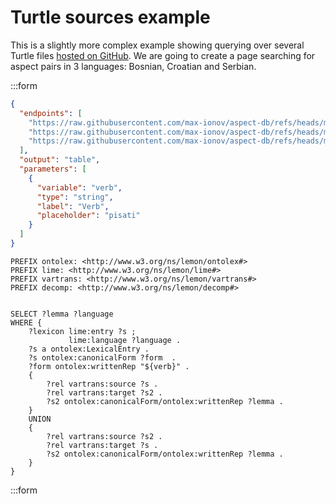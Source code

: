 # Turtle sources example

This is a slightly more complex example showing querying over several Turtle files [hosted on GitHub](https://github.com/max-ionov/aspect-db/tree/main/rdf).
We are going to create a page searching for aspect pairs in 3 languages: Bosnian, Croatian and Serbian.

:::form
```json params
{
  "endpoints": [
    "https://raw.githubusercontent.com/max-ionov/aspect-db/refs/heads/main/rdf/aspect_bs.ttl",
    "https://raw.githubusercontent.com/max-ionov/aspect-db/refs/heads/main/rdf/aspect_hr.ttl",
    "https://raw.githubusercontent.com/max-ionov/aspect-db/refs/heads/main/rdf/aspect_sr.ttl"
  ],
  "output": "table",
  "parameters": [
    {
      "variable": "verb",
      "type": "string",
      "label": "Verb",
      "placeholder": "pisati"
    }
  ]
}
```

```sparql
PREFIX ontolex: <http://www.w3.org/ns/lemon/ontolex#>
PREFIX lime: <http://www.w3.org/ns/lemon/lime#>
PREFIX vartrans: <http://www.w3.org/ns/lemon/vartrans#>
PREFIX decomp: <http://www.w3.org/ns/lemon/decomp#>
        
        
SELECT ?lemma ?language
WHERE {
    ?lexicon lime:entry ?s ;
             lime:language ?language .
    ?s a ontolex:LexicalEntry .
    ?s ontolex:canonicalForm ?form  .
    ?form ontolex:writtenRep "${verb}" .
    {
        ?rel vartrans:source ?s .
        ?rel vartrans:target ?s2 .
        ?s2 ontolex:canonicalForm/ontolex:writtenRep ?lemma .
    }
    UNION
    {
        ?rel vartrans:source ?s2 .
        ?rel vartrans:target ?s .
        ?s2 ontolex:canonicalForm/ontolex:writtenRep ?lemma .
    }
}
```
:::form